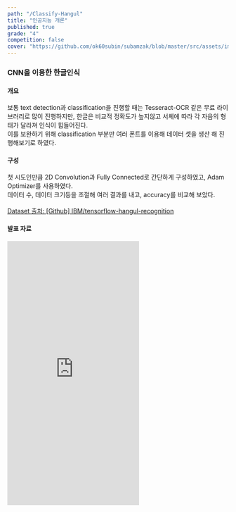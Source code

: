 ```yaml
---
path: "/Classify-Hangul"
title: "인공지능 개론"
published: true
grade: "4"
competition: false
cover: "https://github.com/ok60subin/subamzak/blob/master/src/assets/images/ai_cover.png?raw=true"
---
```

<h3>CNN을 이용한 한글인식</h3>

<h4>개요</h4>
<p>
    보통 text detection과 classification을 진행할 때는 Tesseract-OCR 같은 무료 라이브러리로 많이 진행하지만, 한글은 비교적 정확도가 높지않고 서체에 따라 각 자음의 형태가 달라져 인식이 힘들어진다. <br>
    이를 보완하기 위해 classification 부분만 여러 폰트를 이용해 데이터 셋을 생산 해 진행해보기로 하였다.
    
</p>

<h4>구성</h4>
<p>
    첫 시도인만큼 2D Convolution과 Fully Connected로 간단하게 구성하였고, Adam Optimizer를 사용하였다.<br>
    데이터 수, 데이터 크기등을 조절해 여러 결과를 내고, accuracy를 비교해 보았다.<br><br>
    <a href="https://github.com/IBM/tensorflow-hangul-recognition"> Dataset 출처: [Github] IBM/tensorflow-hangul-recognition </a>
</p>
<h4>발표 자료</h4>
<div class="box alt multi">
    <iframe height="600px" src="https://www.youtube.com/embed/XbFmslNl2_0" frameborder="0" allow="accelerometer; autoplay; clipboard-write; encrypted-media; gyroscope; picture-in-picture" allowfullscreen></iframe>
</div>